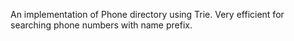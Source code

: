 An implementation of Phone directory using Trie.
Very efficient for searching phone numbers with name prefix.
